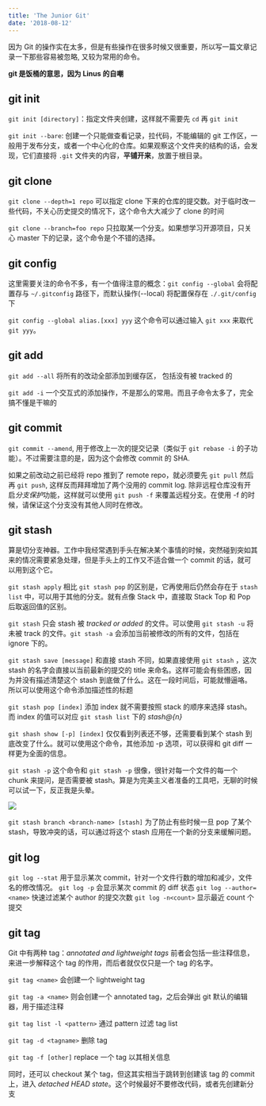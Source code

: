 ```yaml
---
title: 'The Junior Git'
date: '2018-08-12'
---
```


因为 Git 的操作实在太多，但是有些操作在很多时候又很重要，所以写一篇文章记录一下那些容易被忽略, 又较为常用的命令。

**git 是饭桶的意思，因为 Linus 的自嘲**

## git init

`git init [directory]`：指定文件夹创建，这样就不需要先 `cd` 再 `git init`

`git init --bare`: 创建一个只能做查看记录，拉代码，不能编辑的 git 工作区，一般用于发布分支，或者一个中心化的仓库。如果观察这个文件夹的结构的话，会发现，它们直接将 `.git` 文件夹的内容，**平铺开来**，放置于根目录。

## git clone

`git clone --depth=1 repo` 可以指定 clone 下来的仓库的提交数。对于临时改一些代码，不关心历史提交的情况下，这个命令大大减少了 clone 的时间

`git clone --branch=foo repo` 只拉取某一个分支。如果想学习开源项目，只关心 master 下的记录，这个命令是个不错的选择。

## git config

这里需要关注的命令不多，有一个值得注意的概念：`git config --global` 会将配置存与 `~/.gitconfig` 路径下，而默认操作(--local) 将配置保存在 `./.git/config` 下

`git config --global alias.[xxx] yyy` 这个命令可以通过输入 `git xxx` 来取代 `git yyy`。

## git add

`git add --all` 将所有的改动全部添加到缓存区， 包括没有被 tracked 的

`git add -i` 一个交互式的添加操作，不是那么的常用。而且子命令太多了，完全搞不懂是干嘛的

## git commit

`git commit --amend`, 用于修改上一次的提交记录（类似于 `git rebase -i` 的子功能）。不过需要注意的是，因为这个会修改 commit 的 SHA.

如果之前改动之前已经将 repo 推到了 remote repo，就必须要先 `git pull` 然后再 `git push`, 这样反而拜拜增加了两个没用的 commit log. 除非远程仓库没有开启*分支保护*功能，这样就可以使用 `git push -f` 来覆盖远程分支。在使用 -f 的时候，请保证这个分支没有其他人同时在修改。

## git stash

算是切分支神器。工作中我经常遇到手头在解决某个事情的时候，突然碰到突如其来的情况需要紧急处理，但是手头上的工作又不适合做一个 commit 的话，就可以用到这个它。

`git stash apply` 相比 `git stash pop` 的区别是，它再使用后仍然会存在于 `stash list` 中，可以用于其他的分支。就有点像 Stack 中，直接取 Stack Top 和 Pop 后取返回值的区别。

`git stash` 只会 stash 被 _tracked or added_ 的文件。可以使用 `git stash -u` 将未被 track 的文件。`git stash -a` 会添加当前被修改的所有的文件，包括在 ignore 下的。

`git stash save [message]` 和直接 stash 不同，如果直接使用 `git stash` ，这次 stash 的名字会直接以当前最新的提交的 title 来命名。这样可能会有些困惑，因为并没有描述清楚这个 stash 到底做了什么。这在一段时间后，可能就懵逼咯。所以可以使用这个命令添加描述性的标题

`git stash pop [index]` 添加 index 就不需要按照 stack 的顺序来选择 stash。而 index 的值可以对应 `git stash list` 下的 _stash@{n}_

`git shash show [-p] [index]` 仅仅看到列表还不够，还需要看到某个 stash 到底改变了什么。就可以使用这个命令，其他添加 -p 选项，可以获得和 git diff 一样更为全面的信息。

`git stash -p` 这个命令和 `git stash -p` 很像，很针对每一个文件的每一个 chunk 来提问，是否需要被 stash。算是为完美主义者准备的工具吧，无聊的时候可以试一下，反正我是头晕。

![](./stash-p.png)

`git stash branch <branch-name> [stash]` 为了防止有些时候一旦 pop 了某个 stash，导致冲突的话，可以通过将这个 stash 应用在一个新的分支来缓解问题。

## git log

`git log --stat` 用于显示某次 commit，针对一个文件行数的增加和减少，文件名的修改情况。
`git log -p` 会显示某次 commit 的 diff 状态
`git log --author=<name>` 快速过滤某个 author 的提交次数
`git log -n<count>` 显示最近 count 个提交

## git tag

Git 中有两种 tag：_annotated and lightweight tags_
前者会包括一些注释信息，来进一步解释这个 tag 的作用，而后者就仅仅只是一个 tag 的名字。

`git tag <name>` 会创建一个 lightweight tag

`git tag -a <name>` 则会创建一个 annotated tag，之后会弹出 git 默认的编辑器，用于描述注释

`git tag list -l <pattern>` 通过 pattern 过滤 tag list

`git tag -d <tagname>` 删除 tag

`git tag -f [other]` replace 一个 tag 以其相关信息

同时，还可以 checkout 某个 tag，但这其实相当于跳转到创建该 tag 的 commit 上，进入 _detached HEAD state_。这个时候最好不要修改代码，或者先创建新分支

